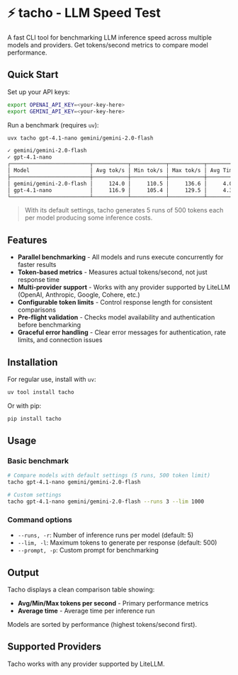 # ⚡ tacho - LLM Speed Test

A fast CLI tool for benchmarking LLM inference speed across multiple models and providers. Get tokens/second metrics to compare model performance.


## Quick Start

Set up your API keys:

```bash
export OPENAI_API_KEY=<your-key-here>
export GEMINI_API_KEY=<your-key-here>
```

Run a benchmark (requires `uv`):

```bash
uvx tacho gpt-4.1-nano gemini/gemini-2.0-flash

✓ gemini/gemini-2.0-flash
✓ gpt-4.1-nano
┌─────────────────────────┬───────────┬───────────┬───────────┬──────────┐
│ Model                   │ Avg tok/s │ Min tok/s │ Max tok/s │ Avg Time │
├─────────────────────────┼───────────┼───────────┼───────────┼──────────┤
│ gemini/gemini-2.0-flash │     124.0 │     110.5 │     136.6 │     4.0s │
│ gpt-4.1-nano            │     116.9 │     105.4 │     129.5 │     4.3s │
└─────────────────────────┴───────────┴───────────┴───────────┴──────────┘
```

> With its default settings, tacho generates 5 runs of 500 tokens each per model producing some inference costs.


## Features

- **Parallel benchmarking** - All models and runs execute concurrently for faster results
- **Token-based metrics** - Measures actual tokens/second, not just response time
- **Multi-provider support** - Works with any provider supported by LiteLLM (OpenAI, Anthropic, Google, Cohere, etc.)
- **Configurable token limits** - Control response length for consistent comparisons
- **Pre-flight validation** - Checks model availability and authentication before benchmarking
- **Graceful error handling** - Clear error messages for authentication, rate limits, and connection issues


## Installation

For regular use, install with `uv`:

```bash
uv tool install tacho
```

Or with pip:

```bash
pip install tacho
```

## Usage

### Basic benchmark

```bash
# Compare models with default settings (5 runs, 500 token limit)
tacho gpt-4.1-nano gemini/gemini-2.0-flash

# Custom settings
tacho gpt-4.1-nano gemini/gemini-2.0-flash --runs 3 --lim 1000
```

### Command options

- `--runs, -r`: Number of inference runs per model (default: 5)
- `--lim, -l`: Maximum tokens to generate per response (default: 500)
- `--prompt, -p`: Custom prompt for benchmarking

## Output

Tacho displays a clean comparison table showing:
- **Avg/Min/Max tokens per second** - Primary performance metrics
- **Average time** - Average time per inference run

Models are sorted by performance (highest tokens/second first).

## Supported Providers

Tacho works with any provider supported by LiteLLM.
